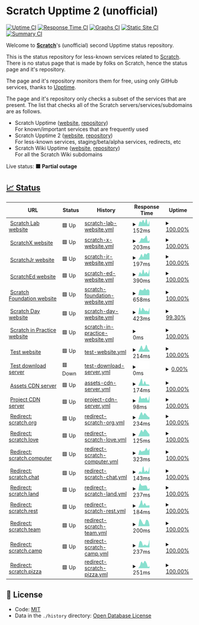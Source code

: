 # Scratch Upptime 2 (unofficial)

[![Uptime CI](https://github.com/Hans5958/Scratch-Upptime-2/workflows/Uptime%20CI/badge.svg)](https://github.com/Hans5958/Scratch-Upptime-2/actions?query=workflow%3A%22Uptime+CI%22)
[![Response Time CI](https://github.com/Hans5958/Scratch-Upptime-2/workflows/Response%20Time%20CI/badge.svg)](https://github.com/Hans5958/Scratch-Upptime-2/actions?query=workflow%3A%22Response+Time+CI%22)
[![Graphs CI](https://github.com/Hans5958/Scratch-Upptime-2/workflows/Graphs%20CI/badge.svg)](https://github.com/Hans5958/Scratch-Upptime-2/actions?query=workflow%3A%22Graphs+CI%22)
[![Static Site CI](https://github.com/Hans5958/Scratch-Upptime-2/workflows/Static%20Site%20CI/badge.svg)](https://github.com/Hans5958/Scratch-Upptime-2/actions?query=workflow%3A%22Static+Site+CI%22)
[![Summary CI](https://github.com/Hans5958/Scratch-Upptime-2/workflows/Summary%20CI/badge.svg)](https://github.com/Hans5958/Scratch-Upptime-2/actions?query=workflow%3A%22Summary+CI%22)

Welcome to **[Scratch](https://scratch.mit.edu)**'s (unofficial) second Upptime status repository.

This is the status repository for less-known services related to [Scratch](https://scratch.mit.edu). There is no status page that is made by folks on Scratch, hence the status page and it's repository.

The page and it's repository monitors them for free, using only GitHub services, thanks to [Upptime](https://github.com/upptime/upptime).

The page and it's repository only checks a subset of the services that are present. The list that checks all of the Scratch servers/services/subdomains are as follows.

- Scratch Upptime ([website](https://scratch-upptime.netlify.app), [repository](https://github.com/Hans5958/Scratch-Upptime))  
  For known/important services that are frequently used
- Scratch Upptime 2 ([website](https://scratch-upptime-2.netlify.app), [repository](https://github.com/Hans5958/Scratch-Upptime-2))  
  For less-known services, staging/beta/alpha services, redirects, etc
- Scratch Wiki Upptime ([website](https://scratch-wiki-upptime.netlify.app), [repository](https://github.com/Hans5958/Scratch-Wiki-Upptime))  
  For all the Scratch Wiki subdomains

Live status: <!--live status--> **🟧 Partial outage**

## [📈 Status](https://scratch-upptime-2.netlify.app)

<!--start: status pages-->
<!-- This summary is generated by Upptime (https://github.com/upptime/upptime) -->
<!-- Do not edit this manually, your changes will be overwritten -->
<!-- prettier-ignore -->
| URL | Status | History | Response Time | Uptime |
| --- | ------ | ------- | ------------- | ------ |
| <img alt="" src="https://favicons.githubusercontent.com/lab.scratch.mit.edu" height="13"> [Scratch Lab website](https://lab.scratch.mit.edu) | 🟩 Up | [scratch-lab-website.yml](https://github.com/Hans5958/Scratch-Upptime-2/commits/HEAD/history/scratch-lab-website.yml) | <details><summary><img alt="Response time graph" src="./graphs/scratch-lab-website/response-time-week.png" height="20"> 152ms</summary><br><a href="https://scratch-upptime-2.netlify.app/history/scratch-lab-website"><img alt="Response time 162" src="https://img.shields.io/endpoint?url=https%3A%2F%2Fraw.githubusercontent.com%2FHans5958%2FScratch-Upptime-2%2FHEAD%2Fapi%2Fscratch-lab-website%2Fresponse-time.json"></a><br><a href="https://scratch-upptime-2.netlify.app/history/scratch-lab-website"><img alt="24-hour response time 176" src="https://img.shields.io/endpoint?url=https%3A%2F%2Fraw.githubusercontent.com%2FHans5958%2FScratch-Upptime-2%2FHEAD%2Fapi%2Fscratch-lab-website%2Fresponse-time-day.json"></a><br><a href="https://scratch-upptime-2.netlify.app/history/scratch-lab-website"><img alt="7-day response time 152" src="https://img.shields.io/endpoint?url=https%3A%2F%2Fraw.githubusercontent.com%2FHans5958%2FScratch-Upptime-2%2FHEAD%2Fapi%2Fscratch-lab-website%2Fresponse-time-week.json"></a><br><a href="https://scratch-upptime-2.netlify.app/history/scratch-lab-website"><img alt="30-day response time 217" src="https://img.shields.io/endpoint?url=https%3A%2F%2Fraw.githubusercontent.com%2FHans5958%2FScratch-Upptime-2%2FHEAD%2Fapi%2Fscratch-lab-website%2Fresponse-time-month.json"></a><br><a href="https://scratch-upptime-2.netlify.app/history/scratch-lab-website"><img alt="1-year response time 162" src="https://img.shields.io/endpoint?url=https%3A%2F%2Fraw.githubusercontent.com%2FHans5958%2FScratch-Upptime-2%2FHEAD%2Fapi%2Fscratch-lab-website%2Fresponse-time-year.json"></a></details> | <details><summary><a href="https://scratch-upptime-2.netlify.app/history/scratch-lab-website">100.00%</a></summary><a href="https://scratch-upptime-2.netlify.app/history/scratch-lab-website"><img alt="All-time uptime 100.00%" src="https://img.shields.io/endpoint?url=https%3A%2F%2Fraw.githubusercontent.com%2FHans5958%2FScratch-Upptime-2%2FHEAD%2Fapi%2Fscratch-lab-website%2Fuptime.json"></a><br><a href="https://scratch-upptime-2.netlify.app/history/scratch-lab-website"><img alt="24-hour uptime 100.00%" src="https://img.shields.io/endpoint?url=https%3A%2F%2Fraw.githubusercontent.com%2FHans5958%2FScratch-Upptime-2%2FHEAD%2Fapi%2Fscratch-lab-website%2Fuptime-day.json"></a><br><a href="https://scratch-upptime-2.netlify.app/history/scratch-lab-website"><img alt="7-day uptime 100.00%" src="https://img.shields.io/endpoint?url=https%3A%2F%2Fraw.githubusercontent.com%2FHans5958%2FScratch-Upptime-2%2FHEAD%2Fapi%2Fscratch-lab-website%2Fuptime-week.json"></a><br><a href="https://scratch-upptime-2.netlify.app/history/scratch-lab-website"><img alt="30-day uptime 100.00%" src="https://img.shields.io/endpoint?url=https%3A%2F%2Fraw.githubusercontent.com%2FHans5958%2FScratch-Upptime-2%2FHEAD%2Fapi%2Fscratch-lab-website%2Fuptime-month.json"></a><br><a href="https://scratch-upptime-2.netlify.app/history/scratch-lab-website"><img alt="1-year uptime 100.00%" src="https://img.shields.io/endpoint?url=https%3A%2F%2Fraw.githubusercontent.com%2FHans5958%2FScratch-Upptime-2%2FHEAD%2Fapi%2Fscratch-lab-website%2Fuptime-year.json"></a></details>
| <img alt="" src="https://favicons.githubusercontent.com/scratchx.org" height="13"> [ScratchX website](https://scratchx.org) | 🟩 Up | [scratch-x-website.yml](https://github.com/Hans5958/Scratch-Upptime-2/commits/HEAD/history/scratch-x-website.yml) | <details><summary><img alt="Response time graph" src="./graphs/scratch-x-website/response-time-week.png" height="20"> 203ms</summary><br><a href="https://scratch-upptime-2.netlify.app/history/scratch-x-website"><img alt="Response time 187" src="https://img.shields.io/endpoint?url=https%3A%2F%2Fraw.githubusercontent.com%2FHans5958%2FScratch-Upptime-2%2FHEAD%2Fapi%2Fscratch-x-website%2Fresponse-time.json"></a><br><a href="https://scratch-upptime-2.netlify.app/history/scratch-x-website"><img alt="24-hour response time 143" src="https://img.shields.io/endpoint?url=https%3A%2F%2Fraw.githubusercontent.com%2FHans5958%2FScratch-Upptime-2%2FHEAD%2Fapi%2Fscratch-x-website%2Fresponse-time-day.json"></a><br><a href="https://scratch-upptime-2.netlify.app/history/scratch-x-website"><img alt="7-day response time 203" src="https://img.shields.io/endpoint?url=https%3A%2F%2Fraw.githubusercontent.com%2FHans5958%2FScratch-Upptime-2%2FHEAD%2Fapi%2Fscratch-x-website%2Fresponse-time-week.json"></a><br><a href="https://scratch-upptime-2.netlify.app/history/scratch-x-website"><img alt="30-day response time 208" src="https://img.shields.io/endpoint?url=https%3A%2F%2Fraw.githubusercontent.com%2FHans5958%2FScratch-Upptime-2%2FHEAD%2Fapi%2Fscratch-x-website%2Fresponse-time-month.json"></a><br><a href="https://scratch-upptime-2.netlify.app/history/scratch-x-website"><img alt="1-year response time 187" src="https://img.shields.io/endpoint?url=https%3A%2F%2Fraw.githubusercontent.com%2FHans5958%2FScratch-Upptime-2%2FHEAD%2Fapi%2Fscratch-x-website%2Fresponse-time-year.json"></a></details> | <details><summary><a href="https://scratch-upptime-2.netlify.app/history/scratch-x-website">100.00%</a></summary><a href="https://scratch-upptime-2.netlify.app/history/scratch-x-website"><img alt="All-time uptime 100.00%" src="https://img.shields.io/endpoint?url=https%3A%2F%2Fraw.githubusercontent.com%2FHans5958%2FScratch-Upptime-2%2FHEAD%2Fapi%2Fscratch-x-website%2Fuptime.json"></a><br><a href="https://scratch-upptime-2.netlify.app/history/scratch-x-website"><img alt="24-hour uptime 100.00%" src="https://img.shields.io/endpoint?url=https%3A%2F%2Fraw.githubusercontent.com%2FHans5958%2FScratch-Upptime-2%2FHEAD%2Fapi%2Fscratch-x-website%2Fuptime-day.json"></a><br><a href="https://scratch-upptime-2.netlify.app/history/scratch-x-website"><img alt="7-day uptime 100.00%" src="https://img.shields.io/endpoint?url=https%3A%2F%2Fraw.githubusercontent.com%2FHans5958%2FScratch-Upptime-2%2FHEAD%2Fapi%2Fscratch-x-website%2Fuptime-week.json"></a><br><a href="https://scratch-upptime-2.netlify.app/history/scratch-x-website"><img alt="30-day uptime 100.00%" src="https://img.shields.io/endpoint?url=https%3A%2F%2Fraw.githubusercontent.com%2FHans5958%2FScratch-Upptime-2%2FHEAD%2Fapi%2Fscratch-x-website%2Fuptime-month.json"></a><br><a href="https://scratch-upptime-2.netlify.app/history/scratch-x-website"><img alt="1-year uptime 100.00%" src="https://img.shields.io/endpoint?url=https%3A%2F%2Fraw.githubusercontent.com%2FHans5958%2FScratch-Upptime-2%2FHEAD%2Fapi%2Fscratch-x-website%2Fuptime-year.json"></a></details>
| <img alt="" src="https://favicons.githubusercontent.com/www.scratchjr.org" height="13"> [ScratchJr website](https://www.scratchjr.org) | 🟩 Up | [scratch-jr-website.yml](https://github.com/Hans5958/Scratch-Upptime-2/commits/HEAD/history/scratch-jr-website.yml) | <details><summary><img alt="Response time graph" src="./graphs/scratch-jr-website/response-time-week.png" height="20"> 197ms</summary><br><a href="https://scratch-upptime-2.netlify.app/history/scratch-jr-website"><img alt="Response time 182" src="https://img.shields.io/endpoint?url=https%3A%2F%2Fraw.githubusercontent.com%2FHans5958%2FScratch-Upptime-2%2FHEAD%2Fapi%2Fscratch-jr-website%2Fresponse-time.json"></a><br><a href="https://scratch-upptime-2.netlify.app/history/scratch-jr-website"><img alt="24-hour response time 253" src="https://img.shields.io/endpoint?url=https%3A%2F%2Fraw.githubusercontent.com%2FHans5958%2FScratch-Upptime-2%2FHEAD%2Fapi%2Fscratch-jr-website%2Fresponse-time-day.json"></a><br><a href="https://scratch-upptime-2.netlify.app/history/scratch-jr-website"><img alt="7-day response time 197" src="https://img.shields.io/endpoint?url=https%3A%2F%2Fraw.githubusercontent.com%2FHans5958%2FScratch-Upptime-2%2FHEAD%2Fapi%2Fscratch-jr-website%2Fresponse-time-week.json"></a><br><a href="https://scratch-upptime-2.netlify.app/history/scratch-jr-website"><img alt="30-day response time 208" src="https://img.shields.io/endpoint?url=https%3A%2F%2Fraw.githubusercontent.com%2FHans5958%2FScratch-Upptime-2%2FHEAD%2Fapi%2Fscratch-jr-website%2Fresponse-time-month.json"></a><br><a href="https://scratch-upptime-2.netlify.app/history/scratch-jr-website"><img alt="1-year response time 182" src="https://img.shields.io/endpoint?url=https%3A%2F%2Fraw.githubusercontent.com%2FHans5958%2FScratch-Upptime-2%2FHEAD%2Fapi%2Fscratch-jr-website%2Fresponse-time-year.json"></a></details> | <details><summary><a href="https://scratch-upptime-2.netlify.app/history/scratch-jr-website">100.00%</a></summary><a href="https://scratch-upptime-2.netlify.app/history/scratch-jr-website"><img alt="All-time uptime 100.00%" src="https://img.shields.io/endpoint?url=https%3A%2F%2Fraw.githubusercontent.com%2FHans5958%2FScratch-Upptime-2%2FHEAD%2Fapi%2Fscratch-jr-website%2Fuptime.json"></a><br><a href="https://scratch-upptime-2.netlify.app/history/scratch-jr-website"><img alt="24-hour uptime 100.00%" src="https://img.shields.io/endpoint?url=https%3A%2F%2Fraw.githubusercontent.com%2FHans5958%2FScratch-Upptime-2%2FHEAD%2Fapi%2Fscratch-jr-website%2Fuptime-day.json"></a><br><a href="https://scratch-upptime-2.netlify.app/history/scratch-jr-website"><img alt="7-day uptime 100.00%" src="https://img.shields.io/endpoint?url=https%3A%2F%2Fraw.githubusercontent.com%2FHans5958%2FScratch-Upptime-2%2FHEAD%2Fapi%2Fscratch-jr-website%2Fuptime-week.json"></a><br><a href="https://scratch-upptime-2.netlify.app/history/scratch-jr-website"><img alt="30-day uptime 100.00%" src="https://img.shields.io/endpoint?url=https%3A%2F%2Fraw.githubusercontent.com%2FHans5958%2FScratch-Upptime-2%2FHEAD%2Fapi%2Fscratch-jr-website%2Fuptime-month.json"></a><br><a href="https://scratch-upptime-2.netlify.app/history/scratch-jr-website"><img alt="1-year uptime 100.00%" src="https://img.shields.io/endpoint?url=https%3A%2F%2Fraw.githubusercontent.com%2FHans5958%2FScratch-Upptime-2%2FHEAD%2Fapi%2Fscratch-jr-website%2Fuptime-year.json"></a></details>
| <img alt="" src="https://favicons.githubusercontent.com/scratched.gse.harvard.edu" height="13"> [ScratchEd website](http://scratched.gse.harvard.edu) | 🟩 Up | [scratch-ed-website.yml](https://github.com/Hans5958/Scratch-Upptime-2/commits/HEAD/history/scratch-ed-website.yml) | <details><summary><img alt="Response time graph" src="./graphs/scratch-ed-website/response-time-week.png" height="20"> 390ms</summary><br><a href="https://scratch-upptime-2.netlify.app/history/scratch-ed-website"><img alt="Response time 373" src="https://img.shields.io/endpoint?url=https%3A%2F%2Fraw.githubusercontent.com%2FHans5958%2FScratch-Upptime-2%2FHEAD%2Fapi%2Fscratch-ed-website%2Fresponse-time.json"></a><br><a href="https://scratch-upptime-2.netlify.app/history/scratch-ed-website"><img alt="24-hour response time 651" src="https://img.shields.io/endpoint?url=https%3A%2F%2Fraw.githubusercontent.com%2FHans5958%2FScratch-Upptime-2%2FHEAD%2Fapi%2Fscratch-ed-website%2Fresponse-time-day.json"></a><br><a href="https://scratch-upptime-2.netlify.app/history/scratch-ed-website"><img alt="7-day response time 390" src="https://img.shields.io/endpoint?url=https%3A%2F%2Fraw.githubusercontent.com%2FHans5958%2FScratch-Upptime-2%2FHEAD%2Fapi%2Fscratch-ed-website%2Fresponse-time-week.json"></a><br><a href="https://scratch-upptime-2.netlify.app/history/scratch-ed-website"><img alt="30-day response time 422" src="https://img.shields.io/endpoint?url=https%3A%2F%2Fraw.githubusercontent.com%2FHans5958%2FScratch-Upptime-2%2FHEAD%2Fapi%2Fscratch-ed-website%2Fresponse-time-month.json"></a><br><a href="https://scratch-upptime-2.netlify.app/history/scratch-ed-website"><img alt="1-year response time 372" src="https://img.shields.io/endpoint?url=https%3A%2F%2Fraw.githubusercontent.com%2FHans5958%2FScratch-Upptime-2%2FHEAD%2Fapi%2Fscratch-ed-website%2Fresponse-time-year.json"></a></details> | <details><summary><a href="https://scratch-upptime-2.netlify.app/history/scratch-ed-website">100.00%</a></summary><a href="https://scratch-upptime-2.netlify.app/history/scratch-ed-website"><img alt="All-time uptime 100.00%" src="https://img.shields.io/endpoint?url=https%3A%2F%2Fraw.githubusercontent.com%2FHans5958%2FScratch-Upptime-2%2FHEAD%2Fapi%2Fscratch-ed-website%2Fuptime.json"></a><br><a href="https://scratch-upptime-2.netlify.app/history/scratch-ed-website"><img alt="24-hour uptime 100.00%" src="https://img.shields.io/endpoint?url=https%3A%2F%2Fraw.githubusercontent.com%2FHans5958%2FScratch-Upptime-2%2FHEAD%2Fapi%2Fscratch-ed-website%2Fuptime-day.json"></a><br><a href="https://scratch-upptime-2.netlify.app/history/scratch-ed-website"><img alt="7-day uptime 100.00%" src="https://img.shields.io/endpoint?url=https%3A%2F%2Fraw.githubusercontent.com%2FHans5958%2FScratch-Upptime-2%2FHEAD%2Fapi%2Fscratch-ed-website%2Fuptime-week.json"></a><br><a href="https://scratch-upptime-2.netlify.app/history/scratch-ed-website"><img alt="30-day uptime 100.00%" src="https://img.shields.io/endpoint?url=https%3A%2F%2Fraw.githubusercontent.com%2FHans5958%2FScratch-Upptime-2%2FHEAD%2Fapi%2Fscratch-ed-website%2Fuptime-month.json"></a><br><a href="https://scratch-upptime-2.netlify.app/history/scratch-ed-website"><img alt="1-year uptime 100.00%" src="https://img.shields.io/endpoint?url=https%3A%2F%2Fraw.githubusercontent.com%2FHans5958%2FScratch-Upptime-2%2FHEAD%2Fapi%2Fscratch-ed-website%2Fuptime-year.json"></a></details>
| <img alt="" src="https://favicons.githubusercontent.com/scratchfoundation.org" height="13"> [Scratch Foundation website](https://scratchfoundation.org) | 🟩 Up | [scratch-foundation-website.yml](https://github.com/Hans5958/Scratch-Upptime-2/commits/HEAD/history/scratch-foundation-website.yml) | <details><summary><img alt="Response time graph" src="./graphs/scratch-foundation-website/response-time-week.png" height="20"> 658ms</summary><br><a href="https://scratch-upptime-2.netlify.app/history/scratch-foundation-website"><img alt="Response time 625" src="https://img.shields.io/endpoint?url=https%3A%2F%2Fraw.githubusercontent.com%2FHans5958%2FScratch-Upptime-2%2FHEAD%2Fapi%2Fscratch-foundation-website%2Fresponse-time.json"></a><br><a href="https://scratch-upptime-2.netlify.app/history/scratch-foundation-website"><img alt="24-hour response time 538" src="https://img.shields.io/endpoint?url=https%3A%2F%2Fraw.githubusercontent.com%2FHans5958%2FScratch-Upptime-2%2FHEAD%2Fapi%2Fscratch-foundation-website%2Fresponse-time-day.json"></a><br><a href="https://scratch-upptime-2.netlify.app/history/scratch-foundation-website"><img alt="7-day response time 658" src="https://img.shields.io/endpoint?url=https%3A%2F%2Fraw.githubusercontent.com%2FHans5958%2FScratch-Upptime-2%2FHEAD%2Fapi%2Fscratch-foundation-website%2Fresponse-time-week.json"></a><br><a href="https://scratch-upptime-2.netlify.app/history/scratch-foundation-website"><img alt="30-day response time 670" src="https://img.shields.io/endpoint?url=https%3A%2F%2Fraw.githubusercontent.com%2FHans5958%2FScratch-Upptime-2%2FHEAD%2Fapi%2Fscratch-foundation-website%2Fresponse-time-month.json"></a><br><a href="https://scratch-upptime-2.netlify.app/history/scratch-foundation-website"><img alt="1-year response time 625" src="https://img.shields.io/endpoint?url=https%3A%2F%2Fraw.githubusercontent.com%2FHans5958%2FScratch-Upptime-2%2FHEAD%2Fapi%2Fscratch-foundation-website%2Fresponse-time-year.json"></a></details> | <details><summary><a href="https://scratch-upptime-2.netlify.app/history/scratch-foundation-website">100.00%</a></summary><a href="https://scratch-upptime-2.netlify.app/history/scratch-foundation-website"><img alt="All-time uptime 99.96%" src="https://img.shields.io/endpoint?url=https%3A%2F%2Fraw.githubusercontent.com%2FHans5958%2FScratch-Upptime-2%2FHEAD%2Fapi%2Fscratch-foundation-website%2Fuptime.json"></a><br><a href="https://scratch-upptime-2.netlify.app/history/scratch-foundation-website"><img alt="24-hour uptime 100.00%" src="https://img.shields.io/endpoint?url=https%3A%2F%2Fraw.githubusercontent.com%2FHans5958%2FScratch-Upptime-2%2FHEAD%2Fapi%2Fscratch-foundation-website%2Fuptime-day.json"></a><br><a href="https://scratch-upptime-2.netlify.app/history/scratch-foundation-website"><img alt="7-day uptime 100.00%" src="https://img.shields.io/endpoint?url=https%3A%2F%2Fraw.githubusercontent.com%2FHans5958%2FScratch-Upptime-2%2FHEAD%2Fapi%2Fscratch-foundation-website%2Fuptime-week.json"></a><br><a href="https://scratch-upptime-2.netlify.app/history/scratch-foundation-website"><img alt="30-day uptime 100.00%" src="https://img.shields.io/endpoint?url=https%3A%2F%2Fraw.githubusercontent.com%2FHans5958%2FScratch-Upptime-2%2FHEAD%2Fapi%2Fscratch-foundation-website%2Fuptime-month.json"></a><br><a href="https://scratch-upptime-2.netlify.app/history/scratch-foundation-website"><img alt="1-year uptime 99.96%" src="https://img.shields.io/endpoint?url=https%3A%2F%2Fraw.githubusercontent.com%2FHans5958%2FScratch-Upptime-2%2FHEAD%2Fapi%2Fscratch-foundation-website%2Fuptime-year.json"></a></details>
| <img alt="" src="https://favicons.githubusercontent.com/day.scratch.mit.edu" height="13"> [Scratch Day website](https://day.scratch.mit.edu) | 🟩 Up | [scratch-day-website.yml](https://github.com/Hans5958/Scratch-Upptime-2/commits/HEAD/history/scratch-day-website.yml) | <details><summary><img alt="Response time graph" src="./graphs/scratch-day-website/response-time-week.png" height="20"> 423ms</summary><br><a href="https://scratch-upptime-2.netlify.app/history/scratch-day-website"><img alt="Response time 330" src="https://img.shields.io/endpoint?url=https%3A%2F%2Fraw.githubusercontent.com%2FHans5958%2FScratch-Upptime-2%2FHEAD%2Fapi%2Fscratch-day-website%2Fresponse-time.json"></a><br><a href="https://scratch-upptime-2.netlify.app/history/scratch-day-website"><img alt="24-hour response time 481" src="https://img.shields.io/endpoint?url=https%3A%2F%2Fraw.githubusercontent.com%2FHans5958%2FScratch-Upptime-2%2FHEAD%2Fapi%2Fscratch-day-website%2Fresponse-time-day.json"></a><br><a href="https://scratch-upptime-2.netlify.app/history/scratch-day-website"><img alt="7-day response time 423" src="https://img.shields.io/endpoint?url=https%3A%2F%2Fraw.githubusercontent.com%2FHans5958%2FScratch-Upptime-2%2FHEAD%2Fapi%2Fscratch-day-website%2Fresponse-time-week.json"></a><br><a href="https://scratch-upptime-2.netlify.app/history/scratch-day-website"><img alt="30-day response time 374" src="https://img.shields.io/endpoint?url=https%3A%2F%2Fraw.githubusercontent.com%2FHans5958%2FScratch-Upptime-2%2FHEAD%2Fapi%2Fscratch-day-website%2Fresponse-time-month.json"></a><br><a href="https://scratch-upptime-2.netlify.app/history/scratch-day-website"><img alt="1-year response time 330" src="https://img.shields.io/endpoint?url=https%3A%2F%2Fraw.githubusercontent.com%2FHans5958%2FScratch-Upptime-2%2FHEAD%2Fapi%2Fscratch-day-website%2Fresponse-time-year.json"></a></details> | <details><summary><a href="https://scratch-upptime-2.netlify.app/history/scratch-day-website">99.30%</a></summary><a href="https://scratch-upptime-2.netlify.app/history/scratch-day-website"><img alt="All-time uptime 97.78%" src="https://img.shields.io/endpoint?url=https%3A%2F%2Fraw.githubusercontent.com%2FHans5958%2FScratch-Upptime-2%2FHEAD%2Fapi%2Fscratch-day-website%2Fuptime.json"></a><br><a href="https://scratch-upptime-2.netlify.app/history/scratch-day-website"><img alt="24-hour uptime 96.82%" src="https://img.shields.io/endpoint?url=https%3A%2F%2Fraw.githubusercontent.com%2FHans5958%2FScratch-Upptime-2%2FHEAD%2Fapi%2Fscratch-day-website%2Fuptime-day.json"></a><br><a href="https://scratch-upptime-2.netlify.app/history/scratch-day-website"><img alt="7-day uptime 99.30%" src="https://img.shields.io/endpoint?url=https%3A%2F%2Fraw.githubusercontent.com%2FHans5958%2FScratch-Upptime-2%2FHEAD%2Fapi%2Fscratch-day-website%2Fuptime-week.json"></a><br><a href="https://scratch-upptime-2.netlify.app/history/scratch-day-website"><img alt="30-day uptime 99.39%" src="https://img.shields.io/endpoint?url=https%3A%2F%2Fraw.githubusercontent.com%2FHans5958%2FScratch-Upptime-2%2FHEAD%2Fapi%2Fscratch-day-website%2Fuptime-month.json"></a><br><a href="https://scratch-upptime-2.netlify.app/history/scratch-day-website"><img alt="1-year uptime 97.78%" src="https://img.shields.io/endpoint?url=https%3A%2F%2Fraw.githubusercontent.com%2FHans5958%2FScratch-Upptime-2%2FHEAD%2Fapi%2Fscratch-day-website%2Fuptime-year.json"></a></details>
| <img alt="" src="https://favicons.githubusercontent.com/sip.scratch.mit.edu" height="13"> [Scratch in Practice website](https://sip.scratch.mit.edu) | 🟩 Up | [scratch-in-practice-website.yml](https://github.com/Hans5958/Scratch-Upptime-2/commits/HEAD/history/scratch-in-practice-website.yml) | <details><summary><img alt="Response time graph" src="./graphs/scratch-in-practice-website/response-time-week.png" height="20"> 0ms</summary><br><a href="https://scratch-upptime-2.netlify.app/history/scratch-in-practice-website"><img alt="Response time 0" src="https://img.shields.io/endpoint?url=https%3A%2F%2Fraw.githubusercontent.com%2FHans5958%2FScratch-Upptime-2%2FHEAD%2Fapi%2Fscratch-in-practice-website%2Fresponse-time.json"></a><br><a href="https://scratch-upptime-2.netlify.app/history/scratch-in-practice-website"><img alt="24-hour response time 0" src="https://img.shields.io/endpoint?url=https%3A%2F%2Fraw.githubusercontent.com%2FHans5958%2FScratch-Upptime-2%2FHEAD%2Fapi%2Fscratch-in-practice-website%2Fresponse-time-day.json"></a><br><a href="https://scratch-upptime-2.netlify.app/history/scratch-in-practice-website"><img alt="7-day response time 0" src="https://img.shields.io/endpoint?url=https%3A%2F%2Fraw.githubusercontent.com%2FHans5958%2FScratch-Upptime-2%2FHEAD%2Fapi%2Fscratch-in-practice-website%2Fresponse-time-week.json"></a><br><a href="https://scratch-upptime-2.netlify.app/history/scratch-in-practice-website"><img alt="30-day response time 0" src="https://img.shields.io/endpoint?url=https%3A%2F%2Fraw.githubusercontent.com%2FHans5958%2FScratch-Upptime-2%2FHEAD%2Fapi%2Fscratch-in-practice-website%2Fresponse-time-month.json"></a><br><a href="https://scratch-upptime-2.netlify.app/history/scratch-in-practice-website"><img alt="1-year response time 0" src="https://img.shields.io/endpoint?url=https%3A%2F%2Fraw.githubusercontent.com%2FHans5958%2FScratch-Upptime-2%2FHEAD%2Fapi%2Fscratch-in-practice-website%2Fresponse-time-year.json"></a></details> | <details><summary><a href="https://scratch-upptime-2.netlify.app/history/scratch-in-practice-website">100.00%</a></summary><a href="https://scratch-upptime-2.netlify.app/history/scratch-in-practice-website"><img alt="All-time uptime 100.00%" src="https://img.shields.io/endpoint?url=https%3A%2F%2Fraw.githubusercontent.com%2FHans5958%2FScratch-Upptime-2%2FHEAD%2Fapi%2Fscratch-in-practice-website%2Fuptime.json"></a><br><a href="https://scratch-upptime-2.netlify.app/history/scratch-in-practice-website"><img alt="24-hour uptime 100.00%" src="https://img.shields.io/endpoint?url=https%3A%2F%2Fraw.githubusercontent.com%2FHans5958%2FScratch-Upptime-2%2FHEAD%2Fapi%2Fscratch-in-practice-website%2Fuptime-day.json"></a><br><a href="https://scratch-upptime-2.netlify.app/history/scratch-in-practice-website"><img alt="7-day uptime 100.00%" src="https://img.shields.io/endpoint?url=https%3A%2F%2Fraw.githubusercontent.com%2FHans5958%2FScratch-Upptime-2%2FHEAD%2Fapi%2Fscratch-in-practice-website%2Fuptime-week.json"></a><br><a href="https://scratch-upptime-2.netlify.app/history/scratch-in-practice-website"><img alt="30-day uptime 100.00%" src="https://img.shields.io/endpoint?url=https%3A%2F%2Fraw.githubusercontent.com%2FHans5958%2FScratch-Upptime-2%2FHEAD%2Fapi%2Fscratch-in-practice-website%2Fuptime-month.json"></a><br><a href="https://scratch-upptime-2.netlify.app/history/scratch-in-practice-website"><img alt="1-year uptime 100.00%" src="https://img.shields.io/endpoint?url=https%3A%2F%2Fraw.githubusercontent.com%2FHans5958%2FScratch-Upptime-2%2FHEAD%2Fapi%2Fscratch-in-practice-website%2Fuptime-year.json"></a></details>
| <img alt="" src="https://favicons.githubusercontent.com/scratch.ly" height="13"> [Test website](https://scratch.ly) | 🟩 Up | [test-website.yml](https://github.com/Hans5958/Scratch-Upptime-2/commits/HEAD/history/test-website.yml) | <details><summary><img alt="Response time graph" src="./graphs/test-website/response-time-week.png" height="20"> 214ms</summary><br><a href="https://scratch-upptime-2.netlify.app/history/test-website"><img alt="Response time 185" src="https://img.shields.io/endpoint?url=https%3A%2F%2Fraw.githubusercontent.com%2FHans5958%2FScratch-Upptime-2%2FHEAD%2Fapi%2Ftest-website%2Fresponse-time.json"></a><br><a href="https://scratch-upptime-2.netlify.app/history/test-website"><img alt="24-hour response time 67" src="https://img.shields.io/endpoint?url=https%3A%2F%2Fraw.githubusercontent.com%2FHans5958%2FScratch-Upptime-2%2FHEAD%2Fapi%2Ftest-website%2Fresponse-time-day.json"></a><br><a href="https://scratch-upptime-2.netlify.app/history/test-website"><img alt="7-day response time 214" src="https://img.shields.io/endpoint?url=https%3A%2F%2Fraw.githubusercontent.com%2FHans5958%2FScratch-Upptime-2%2FHEAD%2Fapi%2Ftest-website%2Fresponse-time-week.json"></a><br><a href="https://scratch-upptime-2.netlify.app/history/test-website"><img alt="30-day response time 195" src="https://img.shields.io/endpoint?url=https%3A%2F%2Fraw.githubusercontent.com%2FHans5958%2FScratch-Upptime-2%2FHEAD%2Fapi%2Ftest-website%2Fresponse-time-month.json"></a><br><a href="https://scratch-upptime-2.netlify.app/history/test-website"><img alt="1-year response time 185" src="https://img.shields.io/endpoint?url=https%3A%2F%2Fraw.githubusercontent.com%2FHans5958%2FScratch-Upptime-2%2FHEAD%2Fapi%2Ftest-website%2Fresponse-time-year.json"></a></details> | <details><summary><a href="https://scratch-upptime-2.netlify.app/history/test-website">100.00%</a></summary><a href="https://scratch-upptime-2.netlify.app/history/test-website"><img alt="All-time uptime 100.00%" src="https://img.shields.io/endpoint?url=https%3A%2F%2Fraw.githubusercontent.com%2FHans5958%2FScratch-Upptime-2%2FHEAD%2Fapi%2Ftest-website%2Fuptime.json"></a><br><a href="https://scratch-upptime-2.netlify.app/history/test-website"><img alt="24-hour uptime 100.00%" src="https://img.shields.io/endpoint?url=https%3A%2F%2Fraw.githubusercontent.com%2FHans5958%2FScratch-Upptime-2%2FHEAD%2Fapi%2Ftest-website%2Fuptime-day.json"></a><br><a href="https://scratch-upptime-2.netlify.app/history/test-website"><img alt="7-day uptime 100.00%" src="https://img.shields.io/endpoint?url=https%3A%2F%2Fraw.githubusercontent.com%2FHans5958%2FScratch-Upptime-2%2FHEAD%2Fapi%2Ftest-website%2Fuptime-week.json"></a><br><a href="https://scratch-upptime-2.netlify.app/history/test-website"><img alt="30-day uptime 100.00%" src="https://img.shields.io/endpoint?url=https%3A%2F%2Fraw.githubusercontent.com%2FHans5958%2FScratch-Upptime-2%2FHEAD%2Fapi%2Ftest-website%2Fuptime-month.json"></a><br><a href="https://scratch-upptime-2.netlify.app/history/test-website"><img alt="1-year uptime 100.00%" src="https://img.shields.io/endpoint?url=https%3A%2F%2Fraw.githubusercontent.com%2FHans5958%2FScratch-Upptime-2%2FHEAD%2Fapi%2Ftest-website%2Fuptime-year.json"></a></details>
| <img alt="" src="https://favicons.githubusercontent.com/downloads.scratch.ly" height="13"> [Test download server](https://downloads.scratch.ly) | 🟥 Down | [test-download-server.yml](https://github.com/Hans5958/Scratch-Upptime-2/commits/HEAD/history/test-download-server.yml) | <details><summary><img alt="Response time graph" src="./graphs/test-download-server/response-time-week.png" height="20"> 0ms</summary><br><a href="https://scratch-upptime-2.netlify.app/history/test-download-server"><img alt="Response time 218" src="https://img.shields.io/endpoint?url=https%3A%2F%2Fraw.githubusercontent.com%2FHans5958%2FScratch-Upptime-2%2FHEAD%2Fapi%2Ftest-download-server%2Fresponse-time.json"></a><br><a href="https://scratch-upptime-2.netlify.app/history/test-download-server"><img alt="24-hour response time 0" src="https://img.shields.io/endpoint?url=https%3A%2F%2Fraw.githubusercontent.com%2FHans5958%2FScratch-Upptime-2%2FHEAD%2Fapi%2Ftest-download-server%2Fresponse-time-day.json"></a><br><a href="https://scratch-upptime-2.netlify.app/history/test-download-server"><img alt="7-day response time 0" src="https://img.shields.io/endpoint?url=https%3A%2F%2Fraw.githubusercontent.com%2FHans5958%2FScratch-Upptime-2%2FHEAD%2Fapi%2Ftest-download-server%2Fresponse-time-week.json"></a><br><a href="https://scratch-upptime-2.netlify.app/history/test-download-server"><img alt="30-day response time 0" src="https://img.shields.io/endpoint?url=https%3A%2F%2Fraw.githubusercontent.com%2FHans5958%2FScratch-Upptime-2%2FHEAD%2Fapi%2Ftest-download-server%2Fresponse-time-month.json"></a><br><a href="https://scratch-upptime-2.netlify.app/history/test-download-server"><img alt="1-year response time 218" src="https://img.shields.io/endpoint?url=https%3A%2F%2Fraw.githubusercontent.com%2FHans5958%2FScratch-Upptime-2%2FHEAD%2Fapi%2Ftest-download-server%2Fresponse-time-year.json"></a></details> | <details><summary><a href="https://scratch-upptime-2.netlify.app/history/test-download-server">0.00%</a></summary><a href="https://scratch-upptime-2.netlify.app/history/test-download-server"><img alt="All-time uptime 59.85%" src="https://img.shields.io/endpoint?url=https%3A%2F%2Fraw.githubusercontent.com%2FHans5958%2FScratch-Upptime-2%2FHEAD%2Fapi%2Ftest-download-server%2Fuptime.json"></a><br><a href="https://scratch-upptime-2.netlify.app/history/test-download-server"><img alt="24-hour uptime 0.00%" src="https://img.shields.io/endpoint?url=https%3A%2F%2Fraw.githubusercontent.com%2FHans5958%2FScratch-Upptime-2%2FHEAD%2Fapi%2Ftest-download-server%2Fuptime-day.json"></a><br><a href="https://scratch-upptime-2.netlify.app/history/test-download-server"><img alt="7-day uptime 0.00%" src="https://img.shields.io/endpoint?url=https%3A%2F%2Fraw.githubusercontent.com%2FHans5958%2FScratch-Upptime-2%2FHEAD%2Fapi%2Ftest-download-server%2Fuptime-week.json"></a><br><a href="https://scratch-upptime-2.netlify.app/history/test-download-server"><img alt="30-day uptime 1.38%" src="https://img.shields.io/endpoint?url=https%3A%2F%2Fraw.githubusercontent.com%2FHans5958%2FScratch-Upptime-2%2FHEAD%2Fapi%2Ftest-download-server%2Fuptime-month.json"></a><br><a href="https://scratch-upptime-2.netlify.app/history/test-download-server"><img alt="1-year uptime 59.76%" src="https://img.shields.io/endpoint?url=https%3A%2F%2Fraw.githubusercontent.com%2FHans5958%2FScratch-Upptime-2%2FHEAD%2Fapi%2Ftest-download-server%2Fuptime-year.json"></a></details>
| <img alt="" src="https://favicons.githubusercontent.com/cdn.assets.scratch.mit.edu" height="13"> [Assets CDN server](https://cdn.assets.scratch.mit.edu) | 🟩 Up | [assets-cdn-server.yml](https://github.com/Hans5958/Scratch-Upptime-2/commits/HEAD/history/assets-cdn-server.yml) | <details><summary><img alt="Response time graph" src="./graphs/assets-cdn-server/response-time-week.png" height="20"> 174ms</summary><br><a href="https://scratch-upptime-2.netlify.app/history/assets-cdn-server"><img alt="Response time 147" src="https://img.shields.io/endpoint?url=https%3A%2F%2Fraw.githubusercontent.com%2FHans5958%2FScratch-Upptime-2%2FHEAD%2Fapi%2Fassets-cdn-server%2Fresponse-time.json"></a><br><a href="https://scratch-upptime-2.netlify.app/history/assets-cdn-server"><img alt="24-hour response time 48" src="https://img.shields.io/endpoint?url=https%3A%2F%2Fraw.githubusercontent.com%2FHans5958%2FScratch-Upptime-2%2FHEAD%2Fapi%2Fassets-cdn-server%2Fresponse-time-day.json"></a><br><a href="https://scratch-upptime-2.netlify.app/history/assets-cdn-server"><img alt="7-day response time 174" src="https://img.shields.io/endpoint?url=https%3A%2F%2Fraw.githubusercontent.com%2FHans5958%2FScratch-Upptime-2%2FHEAD%2Fapi%2Fassets-cdn-server%2Fresponse-time-week.json"></a><br><a href="https://scratch-upptime-2.netlify.app/history/assets-cdn-server"><img alt="30-day response time 150" src="https://img.shields.io/endpoint?url=https%3A%2F%2Fraw.githubusercontent.com%2FHans5958%2FScratch-Upptime-2%2FHEAD%2Fapi%2Fassets-cdn-server%2Fresponse-time-month.json"></a><br><a href="https://scratch-upptime-2.netlify.app/history/assets-cdn-server"><img alt="1-year response time 144" src="https://img.shields.io/endpoint?url=https%3A%2F%2Fraw.githubusercontent.com%2FHans5958%2FScratch-Upptime-2%2FHEAD%2Fapi%2Fassets-cdn-server%2Fresponse-time-year.json"></a></details> | <details><summary><a href="https://scratch-upptime-2.netlify.app/history/assets-cdn-server">100.00%</a></summary><a href="https://scratch-upptime-2.netlify.app/history/assets-cdn-server"><img alt="All-time uptime 100.00%" src="https://img.shields.io/endpoint?url=https%3A%2F%2Fraw.githubusercontent.com%2FHans5958%2FScratch-Upptime-2%2FHEAD%2Fapi%2Fassets-cdn-server%2Fuptime.json"></a><br><a href="https://scratch-upptime-2.netlify.app/history/assets-cdn-server"><img alt="24-hour uptime 100.00%" src="https://img.shields.io/endpoint?url=https%3A%2F%2Fraw.githubusercontent.com%2FHans5958%2FScratch-Upptime-2%2FHEAD%2Fapi%2Fassets-cdn-server%2Fuptime-day.json"></a><br><a href="https://scratch-upptime-2.netlify.app/history/assets-cdn-server"><img alt="7-day uptime 100.00%" src="https://img.shields.io/endpoint?url=https%3A%2F%2Fraw.githubusercontent.com%2FHans5958%2FScratch-Upptime-2%2FHEAD%2Fapi%2Fassets-cdn-server%2Fuptime-week.json"></a><br><a href="https://scratch-upptime-2.netlify.app/history/assets-cdn-server"><img alt="30-day uptime 100.00%" src="https://img.shields.io/endpoint?url=https%3A%2F%2Fraw.githubusercontent.com%2FHans5958%2FScratch-Upptime-2%2FHEAD%2Fapi%2Fassets-cdn-server%2Fuptime-month.json"></a><br><a href="https://scratch-upptime-2.netlify.app/history/assets-cdn-server"><img alt="1-year uptime 100.00%" src="https://img.shields.io/endpoint?url=https%3A%2F%2Fraw.githubusercontent.com%2FHans5958%2FScratch-Upptime-2%2FHEAD%2Fapi%2Fassets-cdn-server%2Fuptime-year.json"></a></details>
| <img alt="" src="https://favicons.githubusercontent.com/cdn.projects.scratch.mit.edu" height="13"> [Project CDN server](https://cdn.projects.scratch.mit.edu) | 🟩 Up | [project-cdn-server.yml](https://github.com/Hans5958/Scratch-Upptime-2/commits/HEAD/history/project-cdn-server.yml) | <details><summary><img alt="Response time graph" src="./graphs/project-cdn-server/response-time-week.png" height="20"> 98ms</summary><br><a href="https://scratch-upptime-2.netlify.app/history/project-cdn-server"><img alt="Response time 121" src="https://img.shields.io/endpoint?url=https%3A%2F%2Fraw.githubusercontent.com%2FHans5958%2FScratch-Upptime-2%2FHEAD%2Fapi%2Fproject-cdn-server%2Fresponse-time.json"></a><br><a href="https://scratch-upptime-2.netlify.app/history/project-cdn-server"><img alt="24-hour response time 141" src="https://img.shields.io/endpoint?url=https%3A%2F%2Fraw.githubusercontent.com%2FHans5958%2FScratch-Upptime-2%2FHEAD%2Fapi%2Fproject-cdn-server%2Fresponse-time-day.json"></a><br><a href="https://scratch-upptime-2.netlify.app/history/project-cdn-server"><img alt="7-day response time 98" src="https://img.shields.io/endpoint?url=https%3A%2F%2Fraw.githubusercontent.com%2FHans5958%2FScratch-Upptime-2%2FHEAD%2Fapi%2Fproject-cdn-server%2Fresponse-time-week.json"></a><br><a href="https://scratch-upptime-2.netlify.app/history/project-cdn-server"><img alt="30-day response time 124" src="https://img.shields.io/endpoint?url=https%3A%2F%2Fraw.githubusercontent.com%2FHans5958%2FScratch-Upptime-2%2FHEAD%2Fapi%2Fproject-cdn-server%2Fresponse-time-month.json"></a><br><a href="https://scratch-upptime-2.netlify.app/history/project-cdn-server"><img alt="1-year response time 107" src="https://img.shields.io/endpoint?url=https%3A%2F%2Fraw.githubusercontent.com%2FHans5958%2FScratch-Upptime-2%2FHEAD%2Fapi%2Fproject-cdn-server%2Fresponse-time-year.json"></a></details> | <details><summary><a href="https://scratch-upptime-2.netlify.app/history/project-cdn-server">100.00%</a></summary><a href="https://scratch-upptime-2.netlify.app/history/project-cdn-server"><img alt="All-time uptime 100.00%" src="https://img.shields.io/endpoint?url=https%3A%2F%2Fraw.githubusercontent.com%2FHans5958%2FScratch-Upptime-2%2FHEAD%2Fapi%2Fproject-cdn-server%2Fuptime.json"></a><br><a href="https://scratch-upptime-2.netlify.app/history/project-cdn-server"><img alt="24-hour uptime 100.00%" src="https://img.shields.io/endpoint?url=https%3A%2F%2Fraw.githubusercontent.com%2FHans5958%2FScratch-Upptime-2%2FHEAD%2Fapi%2Fproject-cdn-server%2Fuptime-day.json"></a><br><a href="https://scratch-upptime-2.netlify.app/history/project-cdn-server"><img alt="7-day uptime 100.00%" src="https://img.shields.io/endpoint?url=https%3A%2F%2Fraw.githubusercontent.com%2FHans5958%2FScratch-Upptime-2%2FHEAD%2Fapi%2Fproject-cdn-server%2Fuptime-week.json"></a><br><a href="https://scratch-upptime-2.netlify.app/history/project-cdn-server"><img alt="30-day uptime 100.00%" src="https://img.shields.io/endpoint?url=https%3A%2F%2Fraw.githubusercontent.com%2FHans5958%2FScratch-Upptime-2%2FHEAD%2Fapi%2Fproject-cdn-server%2Fuptime-month.json"></a><br><a href="https://scratch-upptime-2.netlify.app/history/project-cdn-server"><img alt="1-year uptime 100.00%" src="https://img.shields.io/endpoint?url=https%3A%2F%2Fraw.githubusercontent.com%2FHans5958%2FScratch-Upptime-2%2FHEAD%2Fapi%2Fproject-cdn-server%2Fuptime-year.json"></a></details>
| <img alt="" src="https://favicons.githubusercontent.com/scratch.org" height="13"> [Redirect: scratch.org](https://scratch.org) | 🟩 Up | [redirect-scratch-org.yml](https://github.com/Hans5958/Scratch-Upptime-2/commits/HEAD/history/redirect-scratch-org.yml) | <details><summary><img alt="Response time graph" src="./graphs/redirect-scratch-org/response-time-week.png" height="20"> 234ms</summary><br><a href="https://scratch-upptime-2.netlify.app/history/redirect-scratch-org"><img alt="Response time 257" src="https://img.shields.io/endpoint?url=https%3A%2F%2Fraw.githubusercontent.com%2FHans5958%2FScratch-Upptime-2%2FHEAD%2Fapi%2Fredirect-scratch-org%2Fresponse-time.json"></a><br><a href="https://scratch-upptime-2.netlify.app/history/redirect-scratch-org"><img alt="24-hour response time 101" src="https://img.shields.io/endpoint?url=https%3A%2F%2Fraw.githubusercontent.com%2FHans5958%2FScratch-Upptime-2%2FHEAD%2Fapi%2Fredirect-scratch-org%2Fresponse-time-day.json"></a><br><a href="https://scratch-upptime-2.netlify.app/history/redirect-scratch-org"><img alt="7-day response time 234" src="https://img.shields.io/endpoint?url=https%3A%2F%2Fraw.githubusercontent.com%2FHans5958%2FScratch-Upptime-2%2FHEAD%2Fapi%2Fredirect-scratch-org%2Fresponse-time-week.json"></a><br><a href="https://scratch-upptime-2.netlify.app/history/redirect-scratch-org"><img alt="30-day response time 296" src="https://img.shields.io/endpoint?url=https%3A%2F%2Fraw.githubusercontent.com%2FHans5958%2FScratch-Upptime-2%2FHEAD%2Fapi%2Fredirect-scratch-org%2Fresponse-time-month.json"></a><br><a href="https://scratch-upptime-2.netlify.app/history/redirect-scratch-org"><img alt="1-year response time 258" src="https://img.shields.io/endpoint?url=https%3A%2F%2Fraw.githubusercontent.com%2FHans5958%2FScratch-Upptime-2%2FHEAD%2Fapi%2Fredirect-scratch-org%2Fresponse-time-year.json"></a></details> | <details><summary><a href="https://scratch-upptime-2.netlify.app/history/redirect-scratch-org">100.00%</a></summary><a href="https://scratch-upptime-2.netlify.app/history/redirect-scratch-org"><img alt="All-time uptime 99.97%" src="https://img.shields.io/endpoint?url=https%3A%2F%2Fraw.githubusercontent.com%2FHans5958%2FScratch-Upptime-2%2FHEAD%2Fapi%2Fredirect-scratch-org%2Fuptime.json"></a><br><a href="https://scratch-upptime-2.netlify.app/history/redirect-scratch-org"><img alt="24-hour uptime 100.00%" src="https://img.shields.io/endpoint?url=https%3A%2F%2Fraw.githubusercontent.com%2FHans5958%2FScratch-Upptime-2%2FHEAD%2Fapi%2Fredirect-scratch-org%2Fuptime-day.json"></a><br><a href="https://scratch-upptime-2.netlify.app/history/redirect-scratch-org"><img alt="7-day uptime 100.00%" src="https://img.shields.io/endpoint?url=https%3A%2F%2Fraw.githubusercontent.com%2FHans5958%2FScratch-Upptime-2%2FHEAD%2Fapi%2Fredirect-scratch-org%2Fuptime-week.json"></a><br><a href="https://scratch-upptime-2.netlify.app/history/redirect-scratch-org"><img alt="30-day uptime 100.00%" src="https://img.shields.io/endpoint?url=https%3A%2F%2Fraw.githubusercontent.com%2FHans5958%2FScratch-Upptime-2%2FHEAD%2Fapi%2Fredirect-scratch-org%2Fuptime-month.json"></a><br><a href="https://scratch-upptime-2.netlify.app/history/redirect-scratch-org"><img alt="1-year uptime 99.97%" src="https://img.shields.io/endpoint?url=https%3A%2F%2Fraw.githubusercontent.com%2FHans5958%2FScratch-Upptime-2%2FHEAD%2Fapi%2Fredirect-scratch-org%2Fuptime-year.json"></a></details>
| <img alt="" src="https://favicons.githubusercontent.com/scratch.love" height="13"> [Redirect: scratch.love](https://scratch.love) | 🟩 Up | [redirect-scratch-love.yml](https://github.com/Hans5958/Scratch-Upptime-2/commits/HEAD/history/redirect-scratch-love.yml) | <details><summary><img alt="Response time graph" src="./graphs/redirect-scratch-love/response-time-week.png" height="20"> 125ms</summary><br><a href="https://scratch-upptime-2.netlify.app/history/redirect-scratch-love"><img alt="Response time 175" src="https://img.shields.io/endpoint?url=https%3A%2F%2Fraw.githubusercontent.com%2FHans5958%2FScratch-Upptime-2%2FHEAD%2Fapi%2Fredirect-scratch-love%2Fresponse-time.json"></a><br><a href="https://scratch-upptime-2.netlify.app/history/redirect-scratch-love"><img alt="24-hour response time 57" src="https://img.shields.io/endpoint?url=https%3A%2F%2Fraw.githubusercontent.com%2FHans5958%2FScratch-Upptime-2%2FHEAD%2Fapi%2Fredirect-scratch-love%2Fresponse-time-day.json"></a><br><a href="https://scratch-upptime-2.netlify.app/history/redirect-scratch-love"><img alt="7-day response time 125" src="https://img.shields.io/endpoint?url=https%3A%2F%2Fraw.githubusercontent.com%2FHans5958%2FScratch-Upptime-2%2FHEAD%2Fapi%2Fredirect-scratch-love%2Fresponse-time-week.json"></a><br><a href="https://scratch-upptime-2.netlify.app/history/redirect-scratch-love"><img alt="30-day response time 125" src="https://img.shields.io/endpoint?url=https%3A%2F%2Fraw.githubusercontent.com%2FHans5958%2FScratch-Upptime-2%2FHEAD%2Fapi%2Fredirect-scratch-love%2Fresponse-time-month.json"></a><br><a href="https://scratch-upptime-2.netlify.app/history/redirect-scratch-love"><img alt="1-year response time 174" src="https://img.shields.io/endpoint?url=https%3A%2F%2Fraw.githubusercontent.com%2FHans5958%2FScratch-Upptime-2%2FHEAD%2Fapi%2Fredirect-scratch-love%2Fresponse-time-year.json"></a></details> | <details><summary><a href="https://scratch-upptime-2.netlify.app/history/redirect-scratch-love">100.00%</a></summary><a href="https://scratch-upptime-2.netlify.app/history/redirect-scratch-love"><img alt="All-time uptime 99.97%" src="https://img.shields.io/endpoint?url=https%3A%2F%2Fraw.githubusercontent.com%2FHans5958%2FScratch-Upptime-2%2FHEAD%2Fapi%2Fredirect-scratch-love%2Fuptime.json"></a><br><a href="https://scratch-upptime-2.netlify.app/history/redirect-scratch-love"><img alt="24-hour uptime 100.00%" src="https://img.shields.io/endpoint?url=https%3A%2F%2Fraw.githubusercontent.com%2FHans5958%2FScratch-Upptime-2%2FHEAD%2Fapi%2Fredirect-scratch-love%2Fuptime-day.json"></a><br><a href="https://scratch-upptime-2.netlify.app/history/redirect-scratch-love"><img alt="7-day uptime 100.00%" src="https://img.shields.io/endpoint?url=https%3A%2F%2Fraw.githubusercontent.com%2FHans5958%2FScratch-Upptime-2%2FHEAD%2Fapi%2Fredirect-scratch-love%2Fuptime-week.json"></a><br><a href="https://scratch-upptime-2.netlify.app/history/redirect-scratch-love"><img alt="30-day uptime 100.00%" src="https://img.shields.io/endpoint?url=https%3A%2F%2Fraw.githubusercontent.com%2FHans5958%2FScratch-Upptime-2%2FHEAD%2Fapi%2Fredirect-scratch-love%2Fuptime-month.json"></a><br><a href="https://scratch-upptime-2.netlify.app/history/redirect-scratch-love"><img alt="1-year uptime 99.97%" src="https://img.shields.io/endpoint?url=https%3A%2F%2Fraw.githubusercontent.com%2FHans5958%2FScratch-Upptime-2%2FHEAD%2Fapi%2Fredirect-scratch-love%2Fuptime-year.json"></a></details>
| <img alt="" src="https://favicons.githubusercontent.com/scratch.computer" height="13"> [Redirect: scratch.computer](https://scratch.computer) | 🟩 Up | [redirect-scratch-computer.yml](https://github.com/Hans5958/Scratch-Upptime-2/commits/HEAD/history/redirect-scratch-computer.yml) | <details><summary><img alt="Response time graph" src="./graphs/redirect-scratch-computer/response-time-week.png" height="20"> 323ms</summary><br><a href="https://scratch-upptime-2.netlify.app/history/redirect-scratch-computer"><img alt="Response time 246" src="https://img.shields.io/endpoint?url=https%3A%2F%2Fraw.githubusercontent.com%2FHans5958%2FScratch-Upptime-2%2FHEAD%2Fapi%2Fredirect-scratch-computer%2Fresponse-time.json"></a><br><a href="https://scratch-upptime-2.netlify.app/history/redirect-scratch-computer"><img alt="24-hour response time 419" src="https://img.shields.io/endpoint?url=https%3A%2F%2Fraw.githubusercontent.com%2FHans5958%2FScratch-Upptime-2%2FHEAD%2Fapi%2Fredirect-scratch-computer%2Fresponse-time-day.json"></a><br><a href="https://scratch-upptime-2.netlify.app/history/redirect-scratch-computer"><img alt="7-day response time 323" src="https://img.shields.io/endpoint?url=https%3A%2F%2Fraw.githubusercontent.com%2FHans5958%2FScratch-Upptime-2%2FHEAD%2Fapi%2Fredirect-scratch-computer%2Fresponse-time-week.json"></a><br><a href="https://scratch-upptime-2.netlify.app/history/redirect-scratch-computer"><img alt="30-day response time 330" src="https://img.shields.io/endpoint?url=https%3A%2F%2Fraw.githubusercontent.com%2FHans5958%2FScratch-Upptime-2%2FHEAD%2Fapi%2Fredirect-scratch-computer%2Fresponse-time-month.json"></a><br><a href="https://scratch-upptime-2.netlify.app/history/redirect-scratch-computer"><img alt="1-year response time 247" src="https://img.shields.io/endpoint?url=https%3A%2F%2Fraw.githubusercontent.com%2FHans5958%2FScratch-Upptime-2%2FHEAD%2Fapi%2Fredirect-scratch-computer%2Fresponse-time-year.json"></a></details> | <details><summary><a href="https://scratch-upptime-2.netlify.app/history/redirect-scratch-computer">100.00%</a></summary><a href="https://scratch-upptime-2.netlify.app/history/redirect-scratch-computer"><img alt="All-time uptime 99.97%" src="https://img.shields.io/endpoint?url=https%3A%2F%2Fraw.githubusercontent.com%2FHans5958%2FScratch-Upptime-2%2FHEAD%2Fapi%2Fredirect-scratch-computer%2Fuptime.json"></a><br><a href="https://scratch-upptime-2.netlify.app/history/redirect-scratch-computer"><img alt="24-hour uptime 100.00%" src="https://img.shields.io/endpoint?url=https%3A%2F%2Fraw.githubusercontent.com%2FHans5958%2FScratch-Upptime-2%2FHEAD%2Fapi%2Fredirect-scratch-computer%2Fuptime-day.json"></a><br><a href="https://scratch-upptime-2.netlify.app/history/redirect-scratch-computer"><img alt="7-day uptime 100.00%" src="https://img.shields.io/endpoint?url=https%3A%2F%2Fraw.githubusercontent.com%2FHans5958%2FScratch-Upptime-2%2FHEAD%2Fapi%2Fredirect-scratch-computer%2Fuptime-week.json"></a><br><a href="https://scratch-upptime-2.netlify.app/history/redirect-scratch-computer"><img alt="30-day uptime 100.00%" src="https://img.shields.io/endpoint?url=https%3A%2F%2Fraw.githubusercontent.com%2FHans5958%2FScratch-Upptime-2%2FHEAD%2Fapi%2Fredirect-scratch-computer%2Fuptime-month.json"></a><br><a href="https://scratch-upptime-2.netlify.app/history/redirect-scratch-computer"><img alt="1-year uptime 99.97%" src="https://img.shields.io/endpoint?url=https%3A%2F%2Fraw.githubusercontent.com%2FHans5958%2FScratch-Upptime-2%2FHEAD%2Fapi%2Fredirect-scratch-computer%2Fuptime-year.json"></a></details>
| <img alt="" src="https://favicons.githubusercontent.com/scratch.chat" height="13"> [Redirect: scratch.chat](https://scratch.chat) | 🟩 Up | [redirect-scratch-chat.yml](https://github.com/Hans5958/Scratch-Upptime-2/commits/HEAD/history/redirect-scratch-chat.yml) | <details><summary><img alt="Response time graph" src="./graphs/redirect-scratch-chat/response-time-week.png" height="20"> 143ms</summary><br><a href="https://scratch-upptime-2.netlify.app/history/redirect-scratch-chat"><img alt="Response time 140" src="https://img.shields.io/endpoint?url=https%3A%2F%2Fraw.githubusercontent.com%2FHans5958%2FScratch-Upptime-2%2FHEAD%2Fapi%2Fredirect-scratch-chat%2Fresponse-time.json"></a><br><a href="https://scratch-upptime-2.netlify.app/history/redirect-scratch-chat"><img alt="24-hour response time 276" src="https://img.shields.io/endpoint?url=https%3A%2F%2Fraw.githubusercontent.com%2FHans5958%2FScratch-Upptime-2%2FHEAD%2Fapi%2Fredirect-scratch-chat%2Fresponse-time-day.json"></a><br><a href="https://scratch-upptime-2.netlify.app/history/redirect-scratch-chat"><img alt="7-day response time 143" src="https://img.shields.io/endpoint?url=https%3A%2F%2Fraw.githubusercontent.com%2FHans5958%2FScratch-Upptime-2%2FHEAD%2Fapi%2Fredirect-scratch-chat%2Fresponse-time-week.json"></a><br><a href="https://scratch-upptime-2.netlify.app/history/redirect-scratch-chat"><img alt="30-day response time 206" src="https://img.shields.io/endpoint?url=https%3A%2F%2Fraw.githubusercontent.com%2FHans5958%2FScratch-Upptime-2%2FHEAD%2Fapi%2Fredirect-scratch-chat%2Fresponse-time-month.json"></a><br><a href="https://scratch-upptime-2.netlify.app/history/redirect-scratch-chat"><img alt="1-year response time 140" src="https://img.shields.io/endpoint?url=https%3A%2F%2Fraw.githubusercontent.com%2FHans5958%2FScratch-Upptime-2%2FHEAD%2Fapi%2Fredirect-scratch-chat%2Fresponse-time-year.json"></a></details> | <details><summary><a href="https://scratch-upptime-2.netlify.app/history/redirect-scratch-chat">100.00%</a></summary><a href="https://scratch-upptime-2.netlify.app/history/redirect-scratch-chat"><img alt="All-time uptime 99.97%" src="https://img.shields.io/endpoint?url=https%3A%2F%2Fraw.githubusercontent.com%2FHans5958%2FScratch-Upptime-2%2FHEAD%2Fapi%2Fredirect-scratch-chat%2Fuptime.json"></a><br><a href="https://scratch-upptime-2.netlify.app/history/redirect-scratch-chat"><img alt="24-hour uptime 100.00%" src="https://img.shields.io/endpoint?url=https%3A%2F%2Fraw.githubusercontent.com%2FHans5958%2FScratch-Upptime-2%2FHEAD%2Fapi%2Fredirect-scratch-chat%2Fuptime-day.json"></a><br><a href="https://scratch-upptime-2.netlify.app/history/redirect-scratch-chat"><img alt="7-day uptime 100.00%" src="https://img.shields.io/endpoint?url=https%3A%2F%2Fraw.githubusercontent.com%2FHans5958%2FScratch-Upptime-2%2FHEAD%2Fapi%2Fredirect-scratch-chat%2Fuptime-week.json"></a><br><a href="https://scratch-upptime-2.netlify.app/history/redirect-scratch-chat"><img alt="30-day uptime 100.00%" src="https://img.shields.io/endpoint?url=https%3A%2F%2Fraw.githubusercontent.com%2FHans5958%2FScratch-Upptime-2%2FHEAD%2Fapi%2Fredirect-scratch-chat%2Fuptime-month.json"></a><br><a href="https://scratch-upptime-2.netlify.app/history/redirect-scratch-chat"><img alt="1-year uptime 99.97%" src="https://img.shields.io/endpoint?url=https%3A%2F%2Fraw.githubusercontent.com%2FHans5958%2FScratch-Upptime-2%2FHEAD%2Fapi%2Fredirect-scratch-chat%2Fuptime-year.json"></a></details>
| <img alt="" src="https://favicons.githubusercontent.com/scratch.land" height="13"> [Redirect: scratch.land](https://scratch.land) | 🟩 Up | [redirect-scratch-land.yml](https://github.com/Hans5958/Scratch-Upptime-2/commits/HEAD/history/redirect-scratch-land.yml) | <details><summary><img alt="Response time graph" src="./graphs/redirect-scratch-land/response-time-week.png" height="20"> 237ms</summary><br><a href="https://scratch-upptime-2.netlify.app/history/redirect-scratch-land"><img alt="Response time 179" src="https://img.shields.io/endpoint?url=https%3A%2F%2Fraw.githubusercontent.com%2FHans5958%2FScratch-Upptime-2%2FHEAD%2Fapi%2Fredirect-scratch-land%2Fresponse-time.json"></a><br><a href="https://scratch-upptime-2.netlify.app/history/redirect-scratch-land"><img alt="24-hour response time 132" src="https://img.shields.io/endpoint?url=https%3A%2F%2Fraw.githubusercontent.com%2FHans5958%2FScratch-Upptime-2%2FHEAD%2Fapi%2Fredirect-scratch-land%2Fresponse-time-day.json"></a><br><a href="https://scratch-upptime-2.netlify.app/history/redirect-scratch-land"><img alt="7-day response time 237" src="https://img.shields.io/endpoint?url=https%3A%2F%2Fraw.githubusercontent.com%2FHans5958%2FScratch-Upptime-2%2FHEAD%2Fapi%2Fredirect-scratch-land%2Fresponse-time-week.json"></a><br><a href="https://scratch-upptime-2.netlify.app/history/redirect-scratch-land"><img alt="30-day response time 229" src="https://img.shields.io/endpoint?url=https%3A%2F%2Fraw.githubusercontent.com%2FHans5958%2FScratch-Upptime-2%2FHEAD%2Fapi%2Fredirect-scratch-land%2Fresponse-time-month.json"></a><br><a href="https://scratch-upptime-2.netlify.app/history/redirect-scratch-land"><img alt="1-year response time 180" src="https://img.shields.io/endpoint?url=https%3A%2F%2Fraw.githubusercontent.com%2FHans5958%2FScratch-Upptime-2%2FHEAD%2Fapi%2Fredirect-scratch-land%2Fresponse-time-year.json"></a></details> | <details><summary><a href="https://scratch-upptime-2.netlify.app/history/redirect-scratch-land">100.00%</a></summary><a href="https://scratch-upptime-2.netlify.app/history/redirect-scratch-land"><img alt="All-time uptime 99.97%" src="https://img.shields.io/endpoint?url=https%3A%2F%2Fraw.githubusercontent.com%2FHans5958%2FScratch-Upptime-2%2FHEAD%2Fapi%2Fredirect-scratch-land%2Fuptime.json"></a><br><a href="https://scratch-upptime-2.netlify.app/history/redirect-scratch-land"><img alt="24-hour uptime 100.00%" src="https://img.shields.io/endpoint?url=https%3A%2F%2Fraw.githubusercontent.com%2FHans5958%2FScratch-Upptime-2%2FHEAD%2Fapi%2Fredirect-scratch-land%2Fuptime-day.json"></a><br><a href="https://scratch-upptime-2.netlify.app/history/redirect-scratch-land"><img alt="7-day uptime 100.00%" src="https://img.shields.io/endpoint?url=https%3A%2F%2Fraw.githubusercontent.com%2FHans5958%2FScratch-Upptime-2%2FHEAD%2Fapi%2Fredirect-scratch-land%2Fuptime-week.json"></a><br><a href="https://scratch-upptime-2.netlify.app/history/redirect-scratch-land"><img alt="30-day uptime 100.00%" src="https://img.shields.io/endpoint?url=https%3A%2F%2Fraw.githubusercontent.com%2FHans5958%2FScratch-Upptime-2%2FHEAD%2Fapi%2Fredirect-scratch-land%2Fuptime-month.json"></a><br><a href="https://scratch-upptime-2.netlify.app/history/redirect-scratch-land"><img alt="1-year uptime 99.97%" src="https://img.shields.io/endpoint?url=https%3A%2F%2Fraw.githubusercontent.com%2FHans5958%2FScratch-Upptime-2%2FHEAD%2Fapi%2Fredirect-scratch-land%2Fuptime-year.json"></a></details>
| <img alt="" src="https://favicons.githubusercontent.com/scratch.rest" height="13"> [Redirect: scratch.rest](https://scratch.rest) | 🟩 Up | [redirect-scratch-rest.yml](https://github.com/Hans5958/Scratch-Upptime-2/commits/HEAD/history/redirect-scratch-rest.yml) | <details><summary><img alt="Response time graph" src="./graphs/redirect-scratch-rest/response-time-week.png" height="20"> 184ms</summary><br><a href="https://scratch-upptime-2.netlify.app/history/redirect-scratch-rest"><img alt="Response time 183" src="https://img.shields.io/endpoint?url=https%3A%2F%2Fraw.githubusercontent.com%2FHans5958%2FScratch-Upptime-2%2FHEAD%2Fapi%2Fredirect-scratch-rest%2Fresponse-time.json"></a><br><a href="https://scratch-upptime-2.netlify.app/history/redirect-scratch-rest"><img alt="24-hour response time 122" src="https://img.shields.io/endpoint?url=https%3A%2F%2Fraw.githubusercontent.com%2FHans5958%2FScratch-Upptime-2%2FHEAD%2Fapi%2Fredirect-scratch-rest%2Fresponse-time-day.json"></a><br><a href="https://scratch-upptime-2.netlify.app/history/redirect-scratch-rest"><img alt="7-day response time 184" src="https://img.shields.io/endpoint?url=https%3A%2F%2Fraw.githubusercontent.com%2FHans5958%2FScratch-Upptime-2%2FHEAD%2Fapi%2Fredirect-scratch-rest%2Fresponse-time-week.json"></a><br><a href="https://scratch-upptime-2.netlify.app/history/redirect-scratch-rest"><img alt="30-day response time 201" src="https://img.shields.io/endpoint?url=https%3A%2F%2Fraw.githubusercontent.com%2FHans5958%2FScratch-Upptime-2%2FHEAD%2Fapi%2Fredirect-scratch-rest%2Fresponse-time-month.json"></a><br><a href="https://scratch-upptime-2.netlify.app/history/redirect-scratch-rest"><img alt="1-year response time 183" src="https://img.shields.io/endpoint?url=https%3A%2F%2Fraw.githubusercontent.com%2FHans5958%2FScratch-Upptime-2%2FHEAD%2Fapi%2Fredirect-scratch-rest%2Fresponse-time-year.json"></a></details> | <details><summary><a href="https://scratch-upptime-2.netlify.app/history/redirect-scratch-rest">100.00%</a></summary><a href="https://scratch-upptime-2.netlify.app/history/redirect-scratch-rest"><img alt="All-time uptime 99.97%" src="https://img.shields.io/endpoint?url=https%3A%2F%2Fraw.githubusercontent.com%2FHans5958%2FScratch-Upptime-2%2FHEAD%2Fapi%2Fredirect-scratch-rest%2Fuptime.json"></a><br><a href="https://scratch-upptime-2.netlify.app/history/redirect-scratch-rest"><img alt="24-hour uptime 100.00%" src="https://img.shields.io/endpoint?url=https%3A%2F%2Fraw.githubusercontent.com%2FHans5958%2FScratch-Upptime-2%2FHEAD%2Fapi%2Fredirect-scratch-rest%2Fuptime-day.json"></a><br><a href="https://scratch-upptime-2.netlify.app/history/redirect-scratch-rest"><img alt="7-day uptime 100.00%" src="https://img.shields.io/endpoint?url=https%3A%2F%2Fraw.githubusercontent.com%2FHans5958%2FScratch-Upptime-2%2FHEAD%2Fapi%2Fredirect-scratch-rest%2Fuptime-week.json"></a><br><a href="https://scratch-upptime-2.netlify.app/history/redirect-scratch-rest"><img alt="30-day uptime 100.00%" src="https://img.shields.io/endpoint?url=https%3A%2F%2Fraw.githubusercontent.com%2FHans5958%2FScratch-Upptime-2%2FHEAD%2Fapi%2Fredirect-scratch-rest%2Fuptime-month.json"></a><br><a href="https://scratch-upptime-2.netlify.app/history/redirect-scratch-rest"><img alt="1-year uptime 99.97%" src="https://img.shields.io/endpoint?url=https%3A%2F%2Fraw.githubusercontent.com%2FHans5958%2FScratch-Upptime-2%2FHEAD%2Fapi%2Fredirect-scratch-rest%2Fuptime-year.json"></a></details>
| <img alt="" src="https://favicons.githubusercontent.com/scratch.team" height="13"> [Redirect: scratch.team](https://scratch.team) | 🟩 Up | [redirect-scratch-team.yml](https://github.com/Hans5958/Scratch-Upptime-2/commits/HEAD/history/redirect-scratch-team.yml) | <details><summary><img alt="Response time graph" src="./graphs/redirect-scratch-team/response-time-week.png" height="20"> 200ms</summary><br><a href="https://scratch-upptime-2.netlify.app/history/redirect-scratch-team"><img alt="Response time 149" src="https://img.shields.io/endpoint?url=https%3A%2F%2Fraw.githubusercontent.com%2FHans5958%2FScratch-Upptime-2%2FHEAD%2Fapi%2Fredirect-scratch-team%2Fresponse-time.json"></a><br><a href="https://scratch-upptime-2.netlify.app/history/redirect-scratch-team"><img alt="24-hour response time 59" src="https://img.shields.io/endpoint?url=https%3A%2F%2Fraw.githubusercontent.com%2FHans5958%2FScratch-Upptime-2%2FHEAD%2Fapi%2Fredirect-scratch-team%2Fresponse-time-day.json"></a><br><a href="https://scratch-upptime-2.netlify.app/history/redirect-scratch-team"><img alt="7-day response time 200" src="https://img.shields.io/endpoint?url=https%3A%2F%2Fraw.githubusercontent.com%2FHans5958%2FScratch-Upptime-2%2FHEAD%2Fapi%2Fredirect-scratch-team%2Fresponse-time-week.json"></a><br><a href="https://scratch-upptime-2.netlify.app/history/redirect-scratch-team"><img alt="30-day response time 191" src="https://img.shields.io/endpoint?url=https%3A%2F%2Fraw.githubusercontent.com%2FHans5958%2FScratch-Upptime-2%2FHEAD%2Fapi%2Fredirect-scratch-team%2Fresponse-time-month.json"></a><br><a href="https://scratch-upptime-2.netlify.app/history/redirect-scratch-team"><img alt="1-year response time 149" src="https://img.shields.io/endpoint?url=https%3A%2F%2Fraw.githubusercontent.com%2FHans5958%2FScratch-Upptime-2%2FHEAD%2Fapi%2Fredirect-scratch-team%2Fresponse-time-year.json"></a></details> | <details><summary><a href="https://scratch-upptime-2.netlify.app/history/redirect-scratch-team">100.00%</a></summary><a href="https://scratch-upptime-2.netlify.app/history/redirect-scratch-team"><img alt="All-time uptime 99.97%" src="https://img.shields.io/endpoint?url=https%3A%2F%2Fraw.githubusercontent.com%2FHans5958%2FScratch-Upptime-2%2FHEAD%2Fapi%2Fredirect-scratch-team%2Fuptime.json"></a><br><a href="https://scratch-upptime-2.netlify.app/history/redirect-scratch-team"><img alt="24-hour uptime 100.00%" src="https://img.shields.io/endpoint?url=https%3A%2F%2Fraw.githubusercontent.com%2FHans5958%2FScratch-Upptime-2%2FHEAD%2Fapi%2Fredirect-scratch-team%2Fuptime-day.json"></a><br><a href="https://scratch-upptime-2.netlify.app/history/redirect-scratch-team"><img alt="7-day uptime 100.00%" src="https://img.shields.io/endpoint?url=https%3A%2F%2Fraw.githubusercontent.com%2FHans5958%2FScratch-Upptime-2%2FHEAD%2Fapi%2Fredirect-scratch-team%2Fuptime-week.json"></a><br><a href="https://scratch-upptime-2.netlify.app/history/redirect-scratch-team"><img alt="30-day uptime 100.00%" src="https://img.shields.io/endpoint?url=https%3A%2F%2Fraw.githubusercontent.com%2FHans5958%2FScratch-Upptime-2%2FHEAD%2Fapi%2Fredirect-scratch-team%2Fuptime-month.json"></a><br><a href="https://scratch-upptime-2.netlify.app/history/redirect-scratch-team"><img alt="1-year uptime 99.97%" src="https://img.shields.io/endpoint?url=https%3A%2F%2Fraw.githubusercontent.com%2FHans5958%2FScratch-Upptime-2%2FHEAD%2Fapi%2Fredirect-scratch-team%2Fuptime-year.json"></a></details>
| <img alt="" src="https://favicons.githubusercontent.com/scratch.camp" height="13"> [Redirect: scratch.camp](https://scratch.camp) | 🟩 Up | [redirect-scratch-camp.yml](https://github.com/Hans5958/Scratch-Upptime-2/commits/HEAD/history/redirect-scratch-camp.yml) | <details><summary><img alt="Response time graph" src="./graphs/redirect-scratch-camp/response-time-week.png" height="20"> 237ms</summary><br><a href="https://scratch-upptime-2.netlify.app/history/redirect-scratch-camp"><img alt="Response time 226" src="https://img.shields.io/endpoint?url=https%3A%2F%2Fraw.githubusercontent.com%2FHans5958%2FScratch-Upptime-2%2FHEAD%2Fapi%2Fredirect-scratch-camp%2Fresponse-time.json"></a><br><a href="https://scratch-upptime-2.netlify.app/history/redirect-scratch-camp"><img alt="24-hour response time 449" src="https://img.shields.io/endpoint?url=https%3A%2F%2Fraw.githubusercontent.com%2FHans5958%2FScratch-Upptime-2%2FHEAD%2Fapi%2Fredirect-scratch-camp%2Fresponse-time-day.json"></a><br><a href="https://scratch-upptime-2.netlify.app/history/redirect-scratch-camp"><img alt="7-day response time 237" src="https://img.shields.io/endpoint?url=https%3A%2F%2Fraw.githubusercontent.com%2FHans5958%2FScratch-Upptime-2%2FHEAD%2Fapi%2Fredirect-scratch-camp%2Fresponse-time-week.json"></a><br><a href="https://scratch-upptime-2.netlify.app/history/redirect-scratch-camp"><img alt="30-day response time 246" src="https://img.shields.io/endpoint?url=https%3A%2F%2Fraw.githubusercontent.com%2FHans5958%2FScratch-Upptime-2%2FHEAD%2Fapi%2Fredirect-scratch-camp%2Fresponse-time-month.json"></a><br><a href="https://scratch-upptime-2.netlify.app/history/redirect-scratch-camp"><img alt="1-year response time 227" src="https://img.shields.io/endpoint?url=https%3A%2F%2Fraw.githubusercontent.com%2FHans5958%2FScratch-Upptime-2%2FHEAD%2Fapi%2Fredirect-scratch-camp%2Fresponse-time-year.json"></a></details> | <details><summary><a href="https://scratch-upptime-2.netlify.app/history/redirect-scratch-camp">100.00%</a></summary><a href="https://scratch-upptime-2.netlify.app/history/redirect-scratch-camp"><img alt="All-time uptime 99.97%" src="https://img.shields.io/endpoint?url=https%3A%2F%2Fraw.githubusercontent.com%2FHans5958%2FScratch-Upptime-2%2FHEAD%2Fapi%2Fredirect-scratch-camp%2Fuptime.json"></a><br><a href="https://scratch-upptime-2.netlify.app/history/redirect-scratch-camp"><img alt="24-hour uptime 100.00%" src="https://img.shields.io/endpoint?url=https%3A%2F%2Fraw.githubusercontent.com%2FHans5958%2FScratch-Upptime-2%2FHEAD%2Fapi%2Fredirect-scratch-camp%2Fuptime-day.json"></a><br><a href="https://scratch-upptime-2.netlify.app/history/redirect-scratch-camp"><img alt="7-day uptime 100.00%" src="https://img.shields.io/endpoint?url=https%3A%2F%2Fraw.githubusercontent.com%2FHans5958%2FScratch-Upptime-2%2FHEAD%2Fapi%2Fredirect-scratch-camp%2Fuptime-week.json"></a><br><a href="https://scratch-upptime-2.netlify.app/history/redirect-scratch-camp"><img alt="30-day uptime 100.00%" src="https://img.shields.io/endpoint?url=https%3A%2F%2Fraw.githubusercontent.com%2FHans5958%2FScratch-Upptime-2%2FHEAD%2Fapi%2Fredirect-scratch-camp%2Fuptime-month.json"></a><br><a href="https://scratch-upptime-2.netlify.app/history/redirect-scratch-camp"><img alt="1-year uptime 99.97%" src="https://img.shields.io/endpoint?url=https%3A%2F%2Fraw.githubusercontent.com%2FHans5958%2FScratch-Upptime-2%2FHEAD%2Fapi%2Fredirect-scratch-camp%2Fuptime-year.json"></a></details>
| <img alt="" src="https://favicons.githubusercontent.com/scratch.pizza" height="13"> [Redirect: scratch.pizza](https://scratch.pizza) | 🟩 Up | [redirect-scratch-pizza.yml](https://github.com/Hans5958/Scratch-Upptime-2/commits/HEAD/history/redirect-scratch-pizza.yml) | <details><summary><img alt="Response time graph" src="./graphs/redirect-scratch-pizza/response-time-week.png" height="20"> 251ms</summary><br><a href="https://scratch-upptime-2.netlify.app/history/redirect-scratch-pizza"><img alt="Response time 224" src="https://img.shields.io/endpoint?url=https%3A%2F%2Fraw.githubusercontent.com%2FHans5958%2FScratch-Upptime-2%2FHEAD%2Fapi%2Fredirect-scratch-pizza%2Fresponse-time.json"></a><br><a href="https://scratch-upptime-2.netlify.app/history/redirect-scratch-pizza"><img alt="24-hour response time 108" src="https://img.shields.io/endpoint?url=https%3A%2F%2Fraw.githubusercontent.com%2FHans5958%2FScratch-Upptime-2%2FHEAD%2Fapi%2Fredirect-scratch-pizza%2Fresponse-time-day.json"></a><br><a href="https://scratch-upptime-2.netlify.app/history/redirect-scratch-pizza"><img alt="7-day response time 251" src="https://img.shields.io/endpoint?url=https%3A%2F%2Fraw.githubusercontent.com%2FHans5958%2FScratch-Upptime-2%2FHEAD%2Fapi%2Fredirect-scratch-pizza%2Fresponse-time-week.json"></a><br><a href="https://scratch-upptime-2.netlify.app/history/redirect-scratch-pizza"><img alt="30-day response time 266" src="https://img.shields.io/endpoint?url=https%3A%2F%2Fraw.githubusercontent.com%2FHans5958%2FScratch-Upptime-2%2FHEAD%2Fapi%2Fredirect-scratch-pizza%2Fresponse-time-month.json"></a><br><a href="https://scratch-upptime-2.netlify.app/history/redirect-scratch-pizza"><img alt="1-year response time 225" src="https://img.shields.io/endpoint?url=https%3A%2F%2Fraw.githubusercontent.com%2FHans5958%2FScratch-Upptime-2%2FHEAD%2Fapi%2Fredirect-scratch-pizza%2Fresponse-time-year.json"></a></details> | <details><summary><a href="https://scratch-upptime-2.netlify.app/history/redirect-scratch-pizza">100.00%</a></summary><a href="https://scratch-upptime-2.netlify.app/history/redirect-scratch-pizza"><img alt="All-time uptime 99.97%" src="https://img.shields.io/endpoint?url=https%3A%2F%2Fraw.githubusercontent.com%2FHans5958%2FScratch-Upptime-2%2FHEAD%2Fapi%2Fredirect-scratch-pizza%2Fuptime.json"></a><br><a href="https://scratch-upptime-2.netlify.app/history/redirect-scratch-pizza"><img alt="24-hour uptime 100.00%" src="https://img.shields.io/endpoint?url=https%3A%2F%2Fraw.githubusercontent.com%2FHans5958%2FScratch-Upptime-2%2FHEAD%2Fapi%2Fredirect-scratch-pizza%2Fuptime-day.json"></a><br><a href="https://scratch-upptime-2.netlify.app/history/redirect-scratch-pizza"><img alt="7-day uptime 100.00%" src="https://img.shields.io/endpoint?url=https%3A%2F%2Fraw.githubusercontent.com%2FHans5958%2FScratch-Upptime-2%2FHEAD%2Fapi%2Fredirect-scratch-pizza%2Fuptime-week.json"></a><br><a href="https://scratch-upptime-2.netlify.app/history/redirect-scratch-pizza"><img alt="30-day uptime 100.00%" src="https://img.shields.io/endpoint?url=https%3A%2F%2Fraw.githubusercontent.com%2FHans5958%2FScratch-Upptime-2%2FHEAD%2Fapi%2Fredirect-scratch-pizza%2Fuptime-month.json"></a><br><a href="https://scratch-upptime-2.netlify.app/history/redirect-scratch-pizza"><img alt="1-year uptime 99.97%" src="https://img.shields.io/endpoint?url=https%3A%2F%2Fraw.githubusercontent.com%2FHans5958%2FScratch-Upptime-2%2FHEAD%2Fapi%2Fredirect-scratch-pizza%2Fuptime-year.json"></a></details>

<!--end: status pages-->

## 📄 License

- Code: [MIT](./LICENSE)
- Data in the `./history` directory: [Open Database License](https://opendatacommons.org/licenses/odbl/1-0/)
